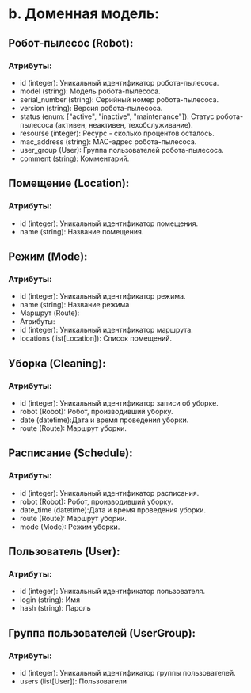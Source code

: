 # b. Доменная модель:
## Робот-пылесос (Robot):
### Атрибуты:
* id (integer): Уникальный идентификатор робота-пылесоса.
* model (string): Модель робота-пылесоса.
* serial_number (string): Серийный номер робота-пылесоса.
* version (string): Версия робота-пылесоса.
* status (enum: ["active", "inactive", "maintenance"]): Статус робота-пылесоса (активен, неактивен, техобслуживание).
* resourse (integer): Ресурс - сколько процентов осталось.
* mac_address (string): MAC-адрес робота-пылесоса.
* user_group (User): Группа пользователей робота-пылесоса.
* comment (string): Комментарий.

## Помещение (Location):
### Атрибуты:
* id (integer): Уникальный идентификатор помещения.
* name (string): Название помещения.
  
## Режим (Mode):
### Атрибуты:
* id (integer): Уникальный идентификатор режима.
* name (string): Название режима
* Маршрут (Route):
* Атрибуты:
* id (integer): Уникальный идентификатор маршрута.
* locations (list[Location]): Список помещений.
  
## Уборка (Cleaning):
### Атрибуты:
* id (integer): Уникальный идентификатор записи об уборке.
* robot (Robot): Робот, производивший уборку.
* date (datetime):Дата и время проведения уборки.
* route (Route): Маршрут уборки.
  
## Расписание (Schedule):
### Атрибуты:
* id (integer): Уникальный идентификатор расписания.
* robot (Robot): Робот, производивший уборку.
* date_time (datetime):Дата и время проведения уборки.
* route (Route): Маршрут уборки.
* mode (Mode): Режим уборки.
  
## Пользователь (User):
### Атрибуты:
* id (integer): Уникальный идентификатор пользователя.
* login (string): Имя
* hash (string): Пароль
  
## Группа пользователей (UserGroup):
### Атрибуты:
* id (integer): Уникальный идентификатор группы пользователей.
* users (list[User]): Пользователи
